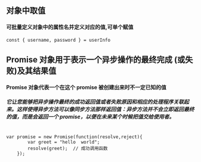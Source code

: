 ## 对象中取值
#### 可批量定义对象中的属性名并定义对应的值,可单个赋值
```
const { username, password } = userInfo
```

## Promise 对象用于表示一个异步操作的最终完成 (或失败)及其结果值
#### Promise 对象代表一个在这个 promise 被创建出来时不一定已知的值
##### 它让您能够把异步操作最终的成功返回值或者失败原因和相应的处理程序关联起来。这样使得异步方法可以像同步方法那样返回值：异步方法并不会立即返回最终的值，而是会返回一个 promise，以便在未来某个时候把值交给使用者。
```

var promise = new Promise(function(resolve,reject){
        var greet = "hello  world";
        resolve(greet);  // 成功调用函数
    });
```